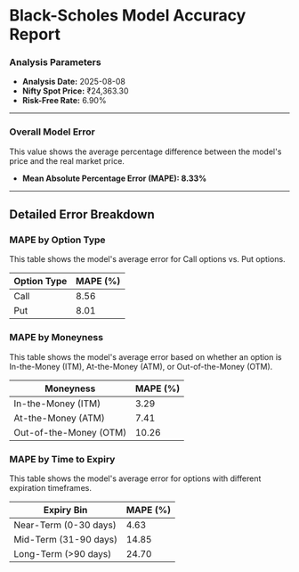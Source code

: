 
# Black-Scholes Model Accuracy Report

### Analysis Parameters
- **Analysis Date:** 2025-08-08
- **Nifty Spot Price:** ₹24,363.30
- **Risk-Free Rate:** 6.90%

---

### Overall Model Error
This value shows the average percentage difference between the model's price and the real market price.

- **Mean Absolute Percentage Error (MAPE): 8.33%**

---

## Detailed Error Breakdown

### MAPE by Option Type
This table shows the model's average error for Call options vs. Put options.

| Option Type               | MAPE (%)   |
|---------------------------|------------|
| Call                      | 8.56       |
| Put                       | 8.01       |

### MAPE by Moneyness
This table shows the model's average error based on whether an option is In-the-Money (ITM), At-the-Money (ATM), or Out-of-the-Money (OTM).

| Moneyness                 | MAPE (%)   |
|---------------------------|------------|
| In-the-Money (ITM)        | 3.29       |
| At-the-Money (ATM)        | 7.41       |
| Out-of-the-Money (OTM)    | 10.26      |

### MAPE by Time to Expiry
This table shows the model's average error for options with different expiration timeframes.

| Expiry Bin                | MAPE (%)   |
|---------------------------|------------|
| Near-Term (0-30 days)     | 4.63       |
| Mid-Term (31-90 days)     | 14.85      |
| Long-Term (>90 days)      | 24.70      |

